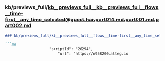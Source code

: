 ### kb/previews_full/kb__previews_full__kb__previews_full__flows__time-first__any_time_selected@guest.har.part014.md.part001.md.part002.md

```md
### kb/previews_full/kb__previews_full__flows__time-first__any_time_selected@guest.har.part014.md.part001.md (part 002)

```md
                    "scriptId": "20294",
                        "url": "https://n958200.alteg.io
```

```

```
